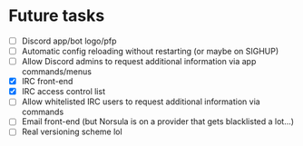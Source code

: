 # Future tasks

- [ ] Discord app/bot logo/pfp
- [ ] Automatic config reloading without restarting (or maybe on SIGHUP)
- [ ] Allow Discord admins to request additional information via app commands/menus
- [x] IRC front-end
- [x] IRC access control list
- [ ] Allow whitelisted IRC users to request additional information via commands
- [ ] Email front-end (but Norsula is on a provider that gets blacklisted a lot...)
- [ ] Real versioning scheme lol
